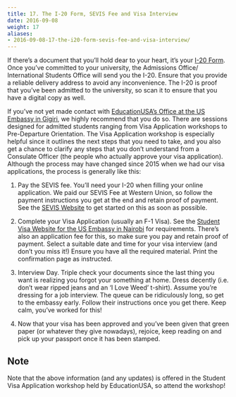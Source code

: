```yaml
---
title: 17. The I-20 Form, SEVIS Fee and Visa Interview
date: 2016-09-08
weight: 17
aliases:
- 2016-09-08-17-the-i20-form-sevis-fee-and-visa-interview/
---
```


If there’s a document that you’ll hold dear to your heart, it’s your [I-20 Form](https://studyinthestates.dhs.gov/2013/01/what-is-the-form-i-20). Once you’ve committed to your university, the Admissions Office/ International Students Office will send you the I-20. Ensure that you provide a reliable delivery address to avoid any inconvenience. The I-20 is proof that you’ve been admitted to the university, so scan it to ensure that you have a digital copy as well.

If you’ve not yet made contact with [EducationUSA’s Office at the US Embassy in Gigiri](http://nairobi.usembassy.gov/edusa.html), we highly recommend that you do so. There are sessions designed for admitted students ranging from Visa Application workshops to Pre-Departure Orientation. The Visa Application workshop is especially helpful since it outlines the next steps that you need to take, and you also get a chance to clarify any steps that you don’t understand from a Consulate Officer (the people who actually approve your visa application). Although the process may have changed since 2015 when we had our visa applications, the process is generally like this:

1. Pay the SEVIS fee. You’ll need your I-20 when filling your online application. We paid our SEVIS Fee at Western Union, so follow the payment instructions you get at the end and retain proof of payment. See the [SEVIS Website](https://www.fmjfee.com/) to get started on this as soon as possible.

2. Complete your Visa Application (usually an F-1 Visa). See the [Student Visa Website for the US Embassy in Nairobi](http://nairobi.usembassy.gov/student_visas.html) for requirements. There’s also an application fee for this, so make sure you pay and retain proof of payment. Select a suitable date and time for your visa interview (and don’t you miss it!) Ensure you have all the required material. Print the confirmation page as instructed.

3. Interview Day. Triple check your documents since the last thing you want is realizing you forgot your something at home. Dress decently (i.e. don’t wear ripped jeans and an ‘I Love Weed’ t-shirt). Assume you’re dressing for a job interview. The queue can be ridiculously long, so get to the embassy early. Follow their instructions once you get there. Keep calm, you’ve worked for this!

4. Now that your visa has been approved and you’ve been given that green paper (or whatever they give nowadays), rejoice, keep reading on and pick up your passport once it has been stamped.

## Note

Note that the above information (and any updates) is offered in the Student Visa Application workshop held by EducationUSA, so attend the workshop!
